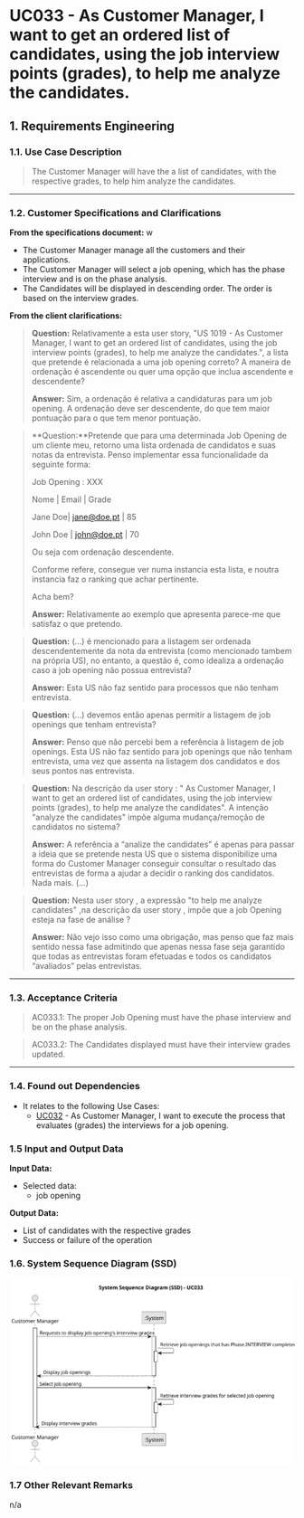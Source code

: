 # UC033 - As Customer Manager, I want to get an ordered list of candidates, using the job interview points (grades), to help me analyze the candidates.

## 1. Requirements Engineering

### 1.1. Use Case Description

> The Customer Manager will have the a list of candidates, with the respective grades, to help him analyze the candidates.

---

### 1.2. Customer Specifications and Clarifications

**From the specifications document:**
w
- The Customer Manager manage all the customers and their applications.
- The Customer Manager will select a job opening, which has the phase interview and is on the phase analysis.
- The Candidates will be displayed in descending order. The order is based on the interview grades.

**From the client clarifications:**

> **Question:** Relativamente a esta user story, "US 1019 - As Customer Manager, I want to get an ordered list of 
> candidates, using the job interview points (grades), to help me analyze the candidates.", a lista que pretende é 
> relacionada a uma job opening correto? A maneira de ordenação é ascendente ou quer uma opção que inclua ascendente e 
> descendente?
> 
> **Answer:** Sim, a ordenação é relativa a candidaturas para um job opening. A ordenação deve ser descendente, do que 
> tem maior pontuação para o que tem menor pontuação.
 
> **Question:**Pretende que para uma determinada Job Opening de um cliente meu, retorno uma lista ordenada de candidatos
> e suas notas da entrevista. Penso implementar essa funcionalidade da seguinte forma:
>
> Job Opening : XXX
>
> Nome | Email | Grade
>
> Jane Doe| jane@doe.pt | 85
>
> John Doe | john@doe.pt | 70
>
> Ou seja com ordenação descendente.
>
> Conforme refere, consegue ver numa instancia esta lista, e noutra instancia faz o ranking que achar pertinente.
>
> Acha bem?
> 
> **Answer:** Relativamente ao exemplo que apresenta parece-me que satisfaz o que pretendo.

> **Question:** (...) é mencionado para a listagem ser ordenada descendentemente da nota da entrevista (como 
> mencionado tambem na própria US), no entanto, a questão é, como idealiza a ordenação caso a job opening não possua 
> entrevista?
> 
> **Answer:** Esta US não faz sentido para processos que não tenham entrevista.
 
> **Question:** (...) devemos então apenas permitir a listagem de job openings que tenham entrevista?
> 
> **Answer:** Penso que não percebi bem a referência à listagem de job openings. Esta US não faz sentido para job 
> openings que não tenham entrevista, uma vez que assenta na listagem dos candidatos e dos seus pontos nas entrevista.

> **Question:** Na descrição da user story : " As Customer Manager, I want to get an ordered list of candidates, using 
> the job interview points (grades), to help me analyze the candidates". A intenção "analyze the candidates" impõe alguma 
> mudança/remoção de candidatos no sistema?
> 
> **Answer:** A referência a “analize the candidates” é apenas para passar a ideia que se pretende nesta US que o sistema 
> disponibilize uma forma do Customer Manager conseguir consultar o resultado das entrevistas de forma a ajudar a decidir 
> o ranking dos candidatos. Nada mais. (...)

> **Question:** Nesta user story , a expressão "to help me analyze candidates" ,na descrição da user story , impõe que a 
> job Opening esteja na fase de análise ?
>
> **Answer:** Não vejo isso como uma obrigação, mas penso que faz mais sentido nessa fase admitindo que apenas nessa 
> fase seja garantido que todas as entrevistas foram efetuadas e todos os candidatos “avaliados” pelas entrevistas.

---

### 1.3. Acceptance Criteria

> AC033.1: The proper Job Opening must have the phase interview and be on the phase analysis.

> AC033.2: The Candidates displayed must have their interview grades updated.
---

### 1.4. Found out Dependencies

* It relates to the following Use Cases:
  - [UC032](../../UC032/README.md) - As Customer Manager, I want to execute the process that evaluates (grades) the interviews for a job opening.

### 1.5 Input and Output Data

**Input Data:**
- Selected data:
	- job opening

**Output Data:**
- List of candidates with the respective grades
- Success or failure of the operation

### 1.6. System Sequence Diagram (SSD)

![System Sequence Diagram](svg/uc033-system-sequence-diagram.svg)

### 1.7 Other Relevant Remarks

n/a